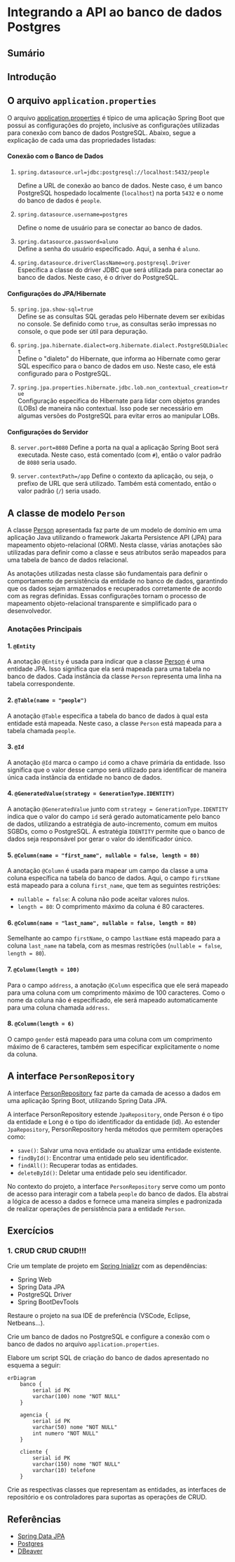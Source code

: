 # Integrando a API ao banco de dados Postgres

## Sumário

## Introdução

## O arquivo `application.properties`
O arquivo [application.properties](./src/main/resources/application.properties) é típico de uma aplicação Spring Boot que possui as configurações do projeto, inclusive as configurações utilizadas para conexão com banco de dados PostgreSQL. Abaixo, segue a explicação de cada uma das propriedades listadas:

#### Conexão com o Banco de Dados
1. `spring.datasource.url=jdbc:postgresql://localhost:5432/people`

   Define a URL de conexão ao banco de dados. Neste caso, é um banco PostgreSQL hospedado localmente (`localhost`) na porta `5432` e o nome do banco de dados é `people`.

2. `spring.datasource.username=postgres`

    Define o nome de usuário para se conectar ao banco de dados.

3. `spring.datasource.password=aluno`  
   Define a senha do usuário especificado. Aqui, a senha é `aluno`.

4. `spring.datasource.driverClassName=org.postgresql.Driver`  
   Especifica a classe do driver JDBC que será utilizada para conectar ao banco de dados. Neste caso, é o driver do PostgreSQL.

#### Configurações do JPA/Hibernate

5. `spring.jpa.show-sql=true`  
   Define se as consultas SQL geradas pelo Hibernate devem ser exibidas no console. Se definido como `true`, as consultas serão impressas no console, o que pode ser útil para depuração.

6. `spring.jpa.hibernate.dialect=org.hibernate.dialect.PostgreSQLDialect`  
   Define o "dialeto" do Hibernate, que informa ao Hibernate como gerar SQL específico para o banco de dados em uso. Neste caso, ele está configurado para o PostgreSQL.

7. `spring.jpa.properties.hibernate.jdbc.lob.non_contextual_creation=true`  
   Configuração específica do Hibernate para lidar com objetos grandes (LOBs) de maneira não contextual. Isso pode ser necessário em algumas versões do PostgreSQL para evitar erros ao manipular LOBs.

#### Configurações do Servidor

8. `server.port=8080`
   Define a porta na qual a aplicação Spring Boot será executada. Neste caso, está comentado (com `#`), então o valor padrão de `8080` seria usado.

9. `server.contextPath=/app`
   Define o contexto da aplicação, ou seja, o prefixo de URL que será utilizado. Também está comentado, então o valor padrão (`/`) seria usado.


## A classe de modelo `Person`

A classe [Person](./src/main/java/br/com/gomide/model/Person.java) apresentada faz parte de um modelo de domínio em uma aplicação Java utilizando o framework Jakarta Persistence API (JPA) para mapeamento objeto-relacional (ORM). Nesta classe, várias anotações são utilizadas para definir como a classe e seus atributos serão mapeados para uma tabela de banco de dados relacional.

As anotações utilizadas nesta classe são fundamentais para definir o comportamento de persistência da entidade no banco de dados, garantindo que os dados sejam armazenados e recuperados corretamente de acordo com as regras definidas. Essas configurações tornam o processo de mapeamento objeto-relacional transparente e simplificado para o desenvolvedor.

### Anotações Principais

#### 1. `@Entity`
  
A anotação `@Entity` é usada para indicar que a classe [Person](./src/main/java/br/com/gomide/model/Person.java) é uma entidade JPA. Isso significa que ela será mapeada para uma tabela no banco de dados. Cada instância da classe `Person` representa uma linha na tabela correspondente.

#### 2. `@Table(name = "people")`

A anotação `@Table` especifica a tabela do banco de dados à qual esta entidade está mapeada. Neste caso, a classe `Person` está mapeada para a tabela chamada `people`.

#### 3. `@Id`
A anotação `@Id` marca o campo `id` como a chave primária da entidade. Isso significa que o valor desse campo será utilizado para identificar de maneira única cada instância da entidade no banco de dados.

#### 4. `@GeneratedValue(strategy = GenerationType.IDENTITY)`
A anotação `@GeneratedValue` junto com `strategy = GenerationType.IDENTITY` indica que o valor do campo `id` será gerado automaticamente pelo banco de dados, utilizando a estratégia de auto-incremento, comum em muitos SGBDs, como o PostgreSQL. A estratégia `IDENTITY` permite que o banco de dados seja responsável por gerar o valor do identificador único.

#### 5. `@Column(name = "first_name", nullable = false, length = 80)`
A anotação `@Column` é usada para mapear um campo da classe a uma coluna específica na tabela do banco de dados. Aqui, o campo `firstName` está mapeado para a coluna `first_name`, que tem as seguintes restrições:

- `nullable = false`: A coluna não pode aceitar valores nulos.
- `length = 80`: O comprimento máximo da coluna é 80 caracteres.

#### 6. `@Column(name = "last_name", nullable = false, length = 80)`
Semelhante ao campo `firstName`, o campo `lastName` está mapeado para a coluna `last_name` na tabela, com as mesmas restrições (`nullable = false`, `length = 80`).

#### 7. `@Column(length = 100)`
Para o campo `address`, a anotação `@Column` especifica que ele será mapeado para uma coluna com um comprimento máximo de 100 caracteres. Como o nome da coluna não é especificado, ele será mapeado automaticamente para uma coluna chamada `address`.

#### 8. `@Column(length = 6)`
O campo `gender` está mapeado para uma coluna com um comprimento máximo de 6 caracteres, também sem especificar explicitamente o nome da coluna.

## A interface `PersonRepository`

A interface [PersonRepository](./src/main/java/br/com/gomide/repositories/PersonRepository.java) faz parte da camada de acesso a dados em uma aplicação Spring Boot, utilizando Spring Data JPA. 


A interface PersonRepository estende `JpaRepository`, onde Person é o tipo da entidade e Long é o tipo do identificador da entidade (id). Ao estender `JpaRepository`, PersonRepository herda métodos que permitem operações como:

- `save()`: Salvar uma nova entidade ou atualizar uma entidade existente.
- `findById()`: Encontrar uma entidade pelo seu identificador.
- `findAll()`: Recuperar todas as entidades.
- `deleteById()`: Deletar uma entidade pelo seu identificador.

No contexto do projeto, a interface `PersonRepository` serve como um ponto de acesso para interagir com a tabela `people` do banco de dados. Ela abstrai a lógica de acesso a dados e fornece uma maneira simples e padronizada de realizar operações de persistência para a entidade `Person`.

## Exercícios

### 1. CRUD CRUD CRUD!!!

Crie um template de projeto em [Spring Inializr](http://start.spring.io) com as dependências:

- Spring Web
- Spring Data JPA
- PostgreSQL Driver
- Spring BootDevTools

Restaure o projeto na sua IDE de preferência (VSCode, Eclipse, Netbeans...).

Crie um banco de dados no PostgreSQL e configure a conexão com o banco de dados no arquivo `application.properties`.

Elabore um script SQL de criação do banco de dados apresentado no esquema a seguir:

```mermaid
erDiagram
    banco {
        serial id PK
        varchar(100) nome "NOT NULL"
    }

    agencia {
        serial id PK
        varchar(50) nome "NOT NULL"
        int numero "NOT NULL"
    }

    cliente {
        serial id PK
        varchar(150) nome "NOT NULL"
        varchar(10) telefone
    }
```

Crie as respectivas classes que representam as entidades, as interfaces de repositório e os controladores para suportas as operações de CRUD.

## Referências
- [Spring Data JPA](https://docs.spring.io/spring-data/jpa/reference/jpa.html)
- [Postgres](https://www.postgresql.org/)
- [DBeaver](https://dbeaver.io/download/)

